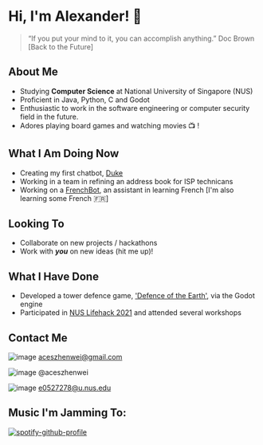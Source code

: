 # Hi, I'm Alexander! 👋
> “If you put your mind to it, you can accomplish anything.” Doc Brown [Back to the Future]

## About Me
- Studying **Computer Science** at National University of Singapore (NUS)
- Proficient in Java, Python, C and Godot
- Enthusiastic to work in the software engineering or computer security field in the future.
- Adores playing board games and watching movies :tv: !

## What I Am Doing Now
- Creating my first chatbot, [Duke](https://github.com/aceszhenwei/ip)
- Working in a team in refining an address book for ISP technicans
- Working on a [FrenchBot](https://github.com/aceszhenwei/FrenchBot), an assistant in learning French [I'm also learning some French :fr:]

## Looking To
- Collaborate on new projects / hackathons
- Work with ***you*** on new ideas (hit me up)!

## What I Have Done
- Developed a tower defence game, ['Defence of the Earth'](https://github.com/aceszhenwei/Orbital-Project), via the Godot engine
- Participated in [NUS Lifehack 2021](https://lifehack.nuscomputing.com/) and attended several workshops

## Contact Me
![image](https://img.shields.io/badge/Gmail-D14836?style=for-the-badge&logo=gmail&logoColor=white) aceszhenwei@gmail.com

![image](https://img.shields.io/badge/Telegram-2CA5E0?style=for-the-badge&logo=telegram&logoColor=white) @aceszhenwei

![image](https://img.shields.io/badge/Microsoft_Outlook-0078D4?style=for-the-badge&logo=microsoft-outlook&logoColor=white) e0527278@u.nus.edu


## Music I'm Jamming To:
[![spotify-github-profile](https://spotify-github-profile.vercel.app/api/view?uid=iamsilhouette&cover_image=true&theme=default)](https://github.com/kittinan/spotify-github-profile)
